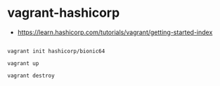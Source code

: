 # vagrant-hashicorp

* https://learn.hashicorp.com/tutorials/vagrant/getting-started-index
```

vagrant init hashicorp/bionic64

vagrant up

vagrant destroy

```
